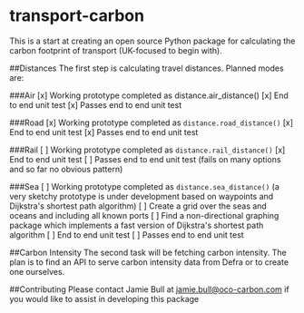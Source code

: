 transport-carbon
================

This is a start at creating an open source Python package for calculating the carbon footprint of transport (UK-focused to begin with).

##Distances
The first step is calculating travel distances. Planned modes are:

###Air
[x] Working prototype completed as distance.air_distance()
[x] End to end unit test
[x] Passes end to end unit test

###Road
[x] Working prototype completed as `distance.road_distance()`
[x] End to end unit test
[x] Passes end to end unit test

###Rail
[ ] Working prototype completed as `distance.rail_distance()`
[x] End to end unit test
[ ] Passes end to end unit test (fails on many options and so far no obvious pattern)

###Sea
[ ] Working prototype completed as `distance.sea_distance()` (a very sketchy prototype is under development based on waypoints and Dijkstra's shortest path algorithm)
[ ] Create a grid over the seas and oceans and including all known ports
[ ] Find a non-directional graphing package which implements a fast version of Dijkstra's shortest path algorithm
[ ] End to end unit test
[ ] Passes end to end unit test

##Carbon Intensity
The second task will be fetching carbon intensity. The plan is to find an API to serve carbon intensity data from Defra or to create one ourselves.

##Contributing
Please contact Jamie Bull at jamie.bull@oco-carbon.com if you would like to assist in developing this package